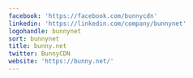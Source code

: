 ```yaml
---
facebook: 'https://facebook.com/bunnycdn'
linkedin: 'https://linkedin.com/company/bunnynet'
logohandle: bunnynet
sort: bunnynet
title: bunny.net
twitter: BunnyCDN
website: 'https://bunny.net/'
---
```

